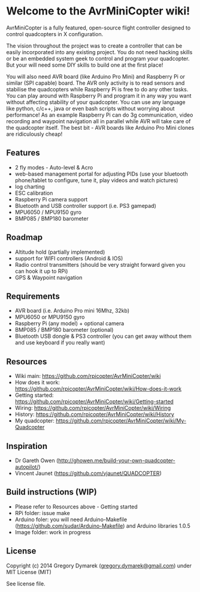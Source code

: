 # Welcome to the AvrMiniCopter wiki!

AvrMiniCopter is a fully featured, open-source flight controller designed to control quadcopters in X configuration. 

The vision throughout the project was to create a controller that can be easily incorporated into any existing project. You do not need hacking skills or be an embedded system geek to control and program your quadcopter. But your will need some DIY skills to build one at the first place!

You will also need AVR board (like Arduino Pro Mini) and Raspberry Pi or similar (SPI capable) board. The AVR only activity is to read sensors and stabilise the quadcopters while Raspberry Pi is free to do any other tasks. You can play around with Raspberry Pi and program it in any way you want without affecting stability of your quadcopter. You can use any language like python, c/c++, java or even bash scripts without worrying about performance! As an example Raspberry Pi can do 3g communication, video recording and waypoint navigation all in parallel while AVR will take care of the quadcopter itself. The best bit - AVR boards like Arduino Pro Mini clones are ridiculously cheap! 

## Features
* 2 fly modes - Auto-level & Acro
* web-based management portal for adjusting PIDs (use your bluetooth phone/tablet to configure, tune it, play videos and watch pictures)
* log charting
* ESC calibration
* Raspberry Pi camera support
* Bluetooth and USB controller support (i.e. PS3 gamepad)
* MPU6050 / MPU9150 gyro
* BMP085 / BMP180 barometer

## Roadmap
* Altitude hold (partially implemented)
* support for WIFI controllers (Android & IOS)
* Radio control transmitters (should be very straight forward given you can hook it up to RPi)
* GPS & Waypoint navigation

## Requirements
* AVR board (i.e. Arduino Pro mini 16Mhz, 32kb)
* MPU6050 or MPU9150 gyro
* Raspberry Pi (any model) + optional camera
* BMP085 / BMP180 barometer (optional)
* Bluetooth USB dongle & PS3 controller (you can get away without them and use keyboard if you really want)


## Resources
* Wiki main: https://github.com/rpicopter/AvrMiniCopter/wiki
* How does it work: https://github.com/rpicopter/AvrMiniCopter/wiki/How-does-it-work
* Getting started: https://github.com/rpicopter/AvrMiniCopter/wiki/Getting-started
* Wiring: https://github.com/rpicopter/AvrMiniCopter/wiki/Wiring
* History: https://github.com/rpicopter/AvrMiniCopter/wiki/History
* My quadcopter: https://github.com/rpicopter/AvrMiniCopter/wiki/My-Quadcopter

## Inspiration
* Dr Gareth Owen (http://ghowen.me/build-your-own-quadcopter-autopilot/)
* Vincent Jaunet (https://github.com/vjaunet/QUADCOPTER)

## Build instructions (WIP)
* Please refer to Resources above - Getting started
* RPi folder: issue make
* Arduino foler: you will need Arduino-Makefile (https://github.com/sudar/Arduino-Makefile) and Arduino libraries 1.0.5
* Image folder: work in progress

## License
Copyright (c) 2014 Gregory Dymarek (gregory.dymarek@gmail.com) under MIT License (MIT)

See license file.

